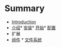 # Summary

* [Introduction](README.md)
* [介绍](README.md)* [安装](/installation.md)* [开始](/start.md)* [配置](/config.md)
* 扩展
 * [组件](/components.md) * [文件系统](/filesystem.md)


